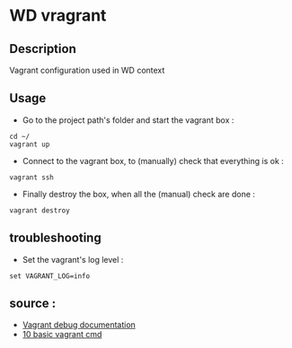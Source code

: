# WD vragrant 

## Description

Vagrant configuration used in WD context

## Usage 

- Go to the project path's folder and start the vagrant box : 
```
cd ~/
vagrant up
```

- Connect to the vagrant box, to (manually) check that everything is ok :
```
vagrant ssh
```

- Finally destroy the box, when all the (manual) check are done :
```
vagrant destroy
```

## troubleshooting 

- Set the vagrant's log level :
```
set VAGRANT_LOG=info
```


## source :

- [Vagrant debug documentation](https://developer.hashicorp.com/vagrant/docs/other/debugging)
- [10 basic vagrant cmd](https://medium.com/@shaik.imp/vagrant-commands-for-vm-life-cycle-management-e11c3167638e)